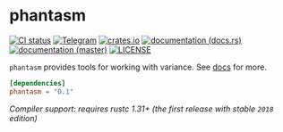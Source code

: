 # phantasm
[![CI status](https://github.com/WaffleLapkin/phantasm/workflows/Continuous%20integration/badge.svg)](https://github.com/WaffleLapkin/phantasm/actions)
[![Telegram](https://img.shields.io/badge/tg-WaffleLapkin-9cf?logo=telegram)](https://vee.gg/t/WaffleLapkin)
[![crates.io](https://img.shields.io/crates/v/phantasm)](https://crates.io/crates/phantasm)
[![documentation (docs.rs)](https://docs.rs/phantasm/badge.svg)](https://docs.rs/phantasm)
[![documentation (master)](https://img.shields.io/badge/docs-master-blue)](https://phantasm-rs.netlify.com)
[![LICENSE](https://img.shields.io/badge/license-MIT-blue.svg)](LICENSE)

`phantasm` provides tools for working with variance. See [docs](https://docs.rs/phantasm) for more.  

```toml
[dependencies]
phantasm = "0.1"
```

_Compiler support: requires rustc 1.31+ (the first release with stable `2018` edition)_   
